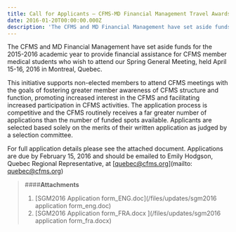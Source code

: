 ```yaml
---
title: Call for Applicants – CFMS-MD Financial Management Travel Awards
date: 2016-01-20T00:00:00.000Z
description: 'The CFMS and MD Financial Management have set aside funds for the 2015-2016 academic year to provide financial assistance for CFMS member medical students who wish to attend our Spring General Meeting, held April 15-16, 2016 in Montreal, Quebec.'
---
```



The CFMS and MD Financial Management have set aside funds for the 2015-2016 academic year to provide financial assistance for CFMS member medical students who wish to attend our Spring General Meeting, held April 15-16, 2016 in Montreal, Quebec.

This initiative supports non-elected members to attend CFMS meetings with the goals of fostering greater member awareness of CFMS structure and function, promoting increased interest in the CFMS and facilitating increased participation in CFMS activities. The application process is competitive and the CFMS routinely receives a far greater number of applications than the number of funded spots available. Applicants are selected based solely on the merits of their written application as judged by a selection committee.

For full application details please see the attached document. Applications are due by February 15, 2016 and should be emailed to Emily Hodgson, Quebec Regional Representative, at&nbsp;[quebec@cfms.org](mailto: quebec@cfms.org)

> ####**Attachments**
> 1. [SGM2016 Application form_ENG.doc](/files/updates/sgm2016 application form_eng.doc)
> 2. [SGM2016 Application form_FRA.docx&nbsp;](/files/updates/sgm2016 application form_fra.docx)